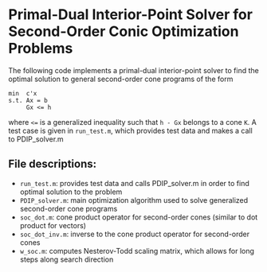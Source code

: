 # Primal-Dual Interior-Point Solver for Second-Order Conic Optimization Problems

The following code implements a primal-dual interior-point solver to find the optimal solution to general second-order cone programs of the form

```
min  c'x
s.t. Ax = b
     Gx <= h
```

where `<=` is a generalized inequality such that `h - Gx` belongs to a cone `K`. A test case is given in `run_test.m`, which provides test data and makes a call to PDIP_solver.m

## File descriptions:
* `run_test.m`: provides test data and calls PDIP_solver.m in order to find optimal solution to the problem
* `PDIP_solver.m`: main optimization algorithm used to solve generalized second-order cone programs
* `soc_dot.m`: cone product operator for second-order cones (similar to dot product for vectors)
* `soc_dot_inv.m`: inverse to the cone product operator for second-order cones
* `w_soc.m`: computes Nesterov-Todd scaling matrix, which allows for long steps along search direction
